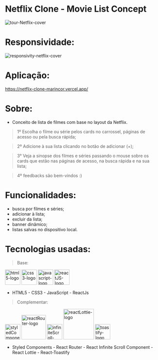 # Netflix Clone - Movie List Concept

![tour-Netflix-cover](https://user-images.githubusercontent.com/84210050/132034501-3491b953-774b-4a14-834e-de1ad54e322e.gif)

# Responsividade:

![responsivity-netflix-cover](https://user-images.githubusercontent.com/84210050/132036277-1693766c-2352-4e59-90fb-11549cbdb532.gif)

# Aplicação:

https://netflix-clone-marincor.vercel.app/

# Sobre:

- Conceito de lista de filmes com base no layout da Netflix.

> 1º Escolha o filme ou série pelos cards no carrossel, páginas de acesso ou pela busca rápida; 

> 2º Adicione à sua lista  clicando no botão de adicionar (+);

> 3° Veja a sinopse dos filmes e séries passando o mouse sobre os cards que estão nas páginas de acesso, na busca rápida e na sua lista;

> 4º feedbacks são bem-vindos :)

# Funcionalidades:

- busca por filmes e séries;
- adicionar à lista;
- excluir da lista;
- banner dinâmico;
- listas salvas no dispositivo local.

# Tecnologias usadas:

> Base:


 <img  width='50px'  src='https://user-images.githubusercontent.com/84210050/132043336-d48a162f-c7f0-42a2-825d-96d0d3cf1998.png' alt='html5-logo' /> <img  width='50px'  src='https://user-images.githubusercontent.com/84210050/132043720-b43a7f9f-a5d3-4f31-99d8-28405783bd6b.png' alt='css3-logo' />  <img  width='50px'  src='https://user-images.githubusercontent.com/84210050/132044177-7af14c69-0ade-4d2b-83dc-922a408962a5.png' alt='javascript-logo' /> <img  width='50px' src='https://cdn.worldvectorlogo.com/logos/react-2.svg' alt='reactJS-logo'/>


   - HTML5  -  CSS3  -  JavaScript -  ReactJs  
    
    
> Complementar:

   <img  width='50px'  src='https://cdn.worldvectorlogo.com/logos/styled-components-1.svg' alt='styledComponents-logo'/>   <img  width='80px' src='https://seeklogo.com/images/R/react-router-logo-AB5BFB638F-seeklogo.com.png'  alt='reactRouter-logo' />   <img  width='50px' src='https://user-images.githubusercontent.com/84210050/132045661-521b79c6-3e38-4554-a5e4-5de52e047739.png' alt='infiniteScroll-logo' />   <img  width='100px' src='https://user-images.githubusercontent.com/84210050/132045800-c876540d-b0ce-495f-9898-7bf26963b111.png' alt='reactLottie-logo'/> <img  width='50px' src='https://user-images.githubusercontent.com/84210050/132046319-c224eaff-718c-4baf-9a7f-a8147d27914c.png' alt='toastify-logo'/>
   
   - Styled Components  -  React Router  -  React Infinite Scroll Component -  React Lottie - React-Toastify
   
